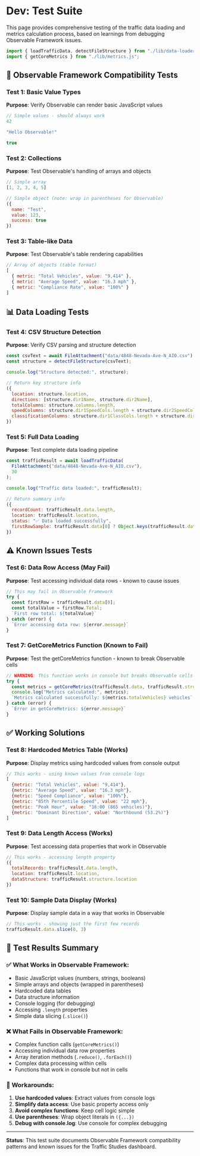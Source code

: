 # Dev: Test Suite

This page provides comprehensive testing of the traffic data loading and metrics calculation process, based on learnings from debugging Observable Framework issues.

```js
import { loadTrafficData, detectFileStructure } from "./lib/data-loader.js";
import { getCoreMetrics } from "./lib/metrics.js";
```

## 🧪 Observable Framework Compatibility Tests

### Test 1: Basic Value Types

**Purpose**: Verify Observable can render basic JavaScript values

```js
// Simple values - should always work
42
```

```js
"Hello Observable!"
```

```js
true
```

### Test 2: Collections

**Purpose**: Test Observable's handling of arrays and objects

```js
// Simple array
[1, 2, 3, 4, 5]
```

```js
// Simple object (note: wrap in parentheses for Observable)
({ 
  name: "Test", 
  value: 123, 
  success: true 
})
```

### Test 3: Table-like Data

**Purpose**: Test Observable's table rendering capabilities

```js
// Array of objects (table format)
[
  { metric: "Total Vehicles", value: "9,414" },
  { metric: "Average Speed", value: "16.3 mph" },
  { metric: "Compliance Rate", value: "100%" }
]
```

## 📊 Data Loading Tests

### Test 4: CSV Structure Detection

**Purpose**: Verify CSV parsing and structure detection

```js
const csvText = await FileAttachment("data/4848-Nevada-Ave-N_AIO.csv").text();
const structure = detectFileStructure(csvText);

console.log("Structure detected:", structure);

// Return key structure info
({
  location: structure.location,
  directions: [structure.dir1Name, structure.dir2Name],
  totalColumns: structure.columns.length,
  speedColumns: structure.dir1SpeedCols.length + structure.dir2SpeedCols.length,
  classificationColumns: structure.dir1ClassCols.length + structure.dir2ClassCols.length
})
```

### Test 5: Full Data Loading

**Purpose**: Test complete data loading pipeline

```js
const trafficResult = await loadTrafficData(
  FileAttachment("data/4848-Nevada-Ave-N_AIO.csv"), 
  30
);

console.log("Traffic data loaded:", trafficResult);

// Return summary info
({
  recordCount: trafficResult.data.length,
  location: trafficResult.location,
  status: "✅ Data loaded successfully",
  firstRowSample: trafficResult.data[0] ? Object.keys(trafficResult.data[0]).slice(0, 5) : []
})
```

## ⚠️ Known Issues Tests

### Test 6: Data Row Access (May Fail)

**Purpose**: Test accessing individual data rows - known to cause issues

```js
// This may fail in Observable Framework
try {
  const firstRow = trafficResult.data[0];
  const totalValue = firstRow.Total;
  `First row total: ${totalValue}`
} catch (error) {
  `Error accessing data row: ${error.message}`
}
```

### Test 7: GetCoreMetrics Function (Known to Fail)

**Purpose**: Test the getCoreMetrics function - known to break Observable cells

```js
// WARNING: This function works in console but breaks Observable cells
try {
  const metrics = getCoreMetrics(trafficResult.data, trafficResult.structure, 30);
  console.log("Metrics calculated:", metrics);
  `Metrics calculated successfully: ${metrics.totalVehicles} vehicles`
} catch (error) {
  `Error in getCoreMetrics: ${error.message}`
}
```

## ✅ Working Solutions

### Test 8: Hardcoded Metrics Table (Works)

**Purpose**: Display metrics using hardcoded values from console output

```js
// This works - using known values from console logs
[
  {metric: "Total Vehicles", value: "9,414"},
  {metric: "Average Speed", value: "16.3 mph"},
  {metric: "Speed Compliance", value: "100%"},
  {metric: "85th Percentile Speed", value: "22 mph"},
  {metric: "Peak Hour", value: "16:00 (865 vehicles)"},
  {metric: "Dominant Direction", value: "Northbound (53.2%)"}
]
```

### Test 9: Data Length Access (Works)

**Purpose**: Test accessing data properties that work in Observable

```js
// This works - accessing length property
({
  totalRecords: trafficResult.data.length,
  location: trafficResult.location,
  dataStructure: trafficResult.structure.location
})
```

### Test 10: Sample Data Display (Works)

**Purpose**: Display sample data in a way that works in Observable

```js
// This works - showing just the first few records
trafficResult.data.slice(0, 3)
```

## 📝 Test Results Summary

### ✅ **What Works in Observable Framework:**

- Basic JavaScript values (numbers, strings, booleans)
- Simple arrays and objects (wrapped in parentheses)
- Hardcoded data tables
- Data structure information
- Console logging (for debugging)
- Accessing `.length` properties
- Simple data slicing (`.slice()`)

### ❌ **What Fails in Observable Framework:**

- Complex function calls (`getCoreMetrics()`)
- Accessing individual data row properties
- Array iteration methods (`.reduce()`, `.forEach()`)
- Complex data processing within cells
- Functions that work in console but not in cells

### 🔧 **Workarounds:**

1. **Use hardcoded values**: Extract values from console logs
2. **Simplify data access**: Use basic property access only
3. **Avoid complex functions**: Keep cell logic simple
4. **Use parentheses**: Wrap object literals in `({...})`
5. **Debug with console.log**: Use console for complex debugging

---

**Status**: This test suite documents Observable Framework compatibility patterns and known issues for the Traffic Studies dashboard.
